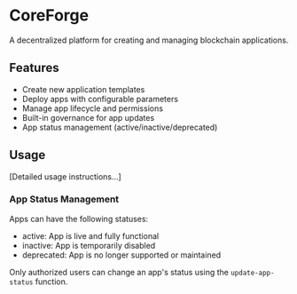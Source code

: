 # CoreForge
A decentralized platform for creating and managing blockchain applications.

## Features
- Create new application templates
- Deploy apps with configurable parameters
- Manage app lifecycle and permissions
- Built-in governance for app updates
- App status management (active/inactive/deprecated)

## Usage
[Detailed usage instructions...]

### App Status Management
Apps can have the following statuses:
- active: App is live and fully functional
- inactive: App is temporarily disabled
- deprecated: App is no longer supported or maintained

Only authorized users can change an app's status using the `update-app-status` function.
